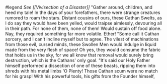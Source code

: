 #legend
*See [[Vivisection of a Disaster]]*
"Gather around, children, and heed my tale! In the days of your forefathers, there were strange creatures rumored to roam the stars. Distant cousins of ours, these Cathan Swelts, as I do say they would have been yelled, would traipse aimlessly, devouring all in their path. For none of them, none of them! Would sustain off food alone. Nay, they required something far more volatile. Ether!
"Some call it Cathan sorcery, and I can't incline myself but to agree. The vilest of machinations from those evil, cursed minds, these Swollen Men would indulge in liquid made from the very flesh of space! Oh yes, they would consume the fabric that holds us in the sky, for we all know that removal would surely bring destruction, which is the Cathans' only goal. 
"It's said our Holy Father himself performed a dissection of one of these beasts, ripping them into shreds with his metal limbs 'O Plenty! Those Cathan scum were no match for his grasp! With his powerful tools, his gifts from the Founder himself, 